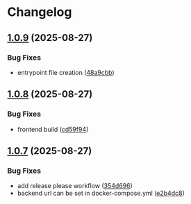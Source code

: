# Changelog

## [1.0.9](https://github.com/MaxOpperman/Lehmer/compare/v1.0.8...v1.0.9) (2025-08-27)


### Bug Fixes

* entrypoint file creation ([48a9cbb](https://github.com/MaxOpperman/Lehmer/commit/48a9cbb88802d4ac22518de3cdd27c3281ec09b8))

## [1.0.8](https://github.com/MaxOpperman/Lehmer/compare/v1.0.7...v1.0.8) (2025-08-27)


### Bug Fixes

* frontend build ([cd59f94](https://github.com/MaxOpperman/Lehmer/commit/cd59f948f30c67e59837926ce4f6742cf34ccb3f))

## [1.0.7](https://github.com/MaxOpperman/Lehmer/compare/v1.0.6...v1.0.7) (2025-08-27)


### Bug Fixes

* add release please workflow ([354d696](https://github.com/MaxOpperman/Lehmer/commit/354d6961f949d39a84898321ef6ffa8c3eab243a))
* backend url can be set in docker-compose.yml ([e2b4dc8](https://github.com/MaxOpperman/Lehmer/commit/e2b4dc83047a87091c52e74653ddc03a770fec52))
